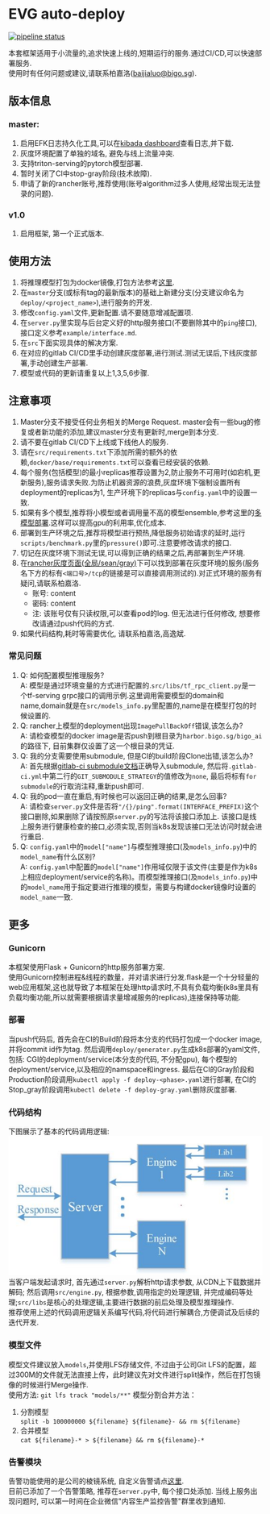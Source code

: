 # EVG auto-deploy
[![pipeline status](https://git.sysop.bigo.sg/intelligent-content-serving/evg-ml-auto-deploy/badges/master/pipeline.svg)](https://git.sysop.bigo.sg/intelligent-content-serving/evg-ml-auto-deploy/commits/master)

本套框架适用于小流量的,追求快速上线的,短期运行的服务.通过CI/CD,可以快速部署服务.  
使用时有任何问题或建议,请联系柏嘉洛(baijialuo@bigo.sg).

## 版本信息
### master:
1. 启用EFK日志持久化工具,可以在[kibada dashboard](http://164.90.89.157:32279/app/kibana#/discover?_g=())查看日志,并下载.
2. 灰度环境配置了单独的域名, 避免与线上流量冲突.
3. 支持triton-serving的pytorch模型部署.
4. 暂时关闭了CI中stop-gray阶段(技术故障).
5. 申请了新的rancher账号,推荐使用(账号algorithm过多人使用,经常出现无法登录的问题).
### v1.0
1. 启用框架, 第一个正式版本.

## 使用方法
1. 将推理模型打包为docker镜像,打包方法参考[这里](https://git.sysop.bigo.sg/gaoyibin/evg-ml-serving-models/tree/master/examples).
2. 在`master`分支(或标有tag的最新版本)的基础上新建分支(分支建议命名为`deploy/<project_name>`),进行服务的开发.
3. 修改`config.yaml`文件,更新配置.请不要随意增减配置项.
4. 在`server.py`里实现与后台定义好的http服务接口(不要删除其中的`ping`接口), 接口定义参考`example/interface.md`.
5. 在`src`下面实现具体的解决方案.
6. 在对应的gitlab CI/CD里手动创建灰度部署,进行测试.测试无误后,下线灰度部署,手动创建生产部署.
7. 模型或代码的更新请重复以上1,3,5,6步骤.

## 注意事项
1. Master分支不接受任何业务相关的Merge Request. master会有一些bug的修复或者新功能的添加,建议master分支有更新时,merge到本分支.
2. 请不要在gitlab CI/CD下上线或下线他人的服务.
3. 请在`src/requirements.txt`下添加所需的额外的依赖,`docker/base/requirements.txt`可以查看已经安装的依赖.
4. 每个服务(包括模型)的最小replicas推荐设置为2,防止服务不可用时(如宕机,更新服务),服务请求失败.为防止机器资源的浪费,灰度环境下强制设置所有deployment的replicas为1, 生产环境下的replicas与`config.yaml`中的设置一致.
5. 如果有多个模型,推荐将小模型或者调用量不高的模型ensemble,参考这里的[多模型部署](https://git.sysop.bigo.sg/gaoyibin/evg-ml-serving-models/tree/master/examples).这样可以提高gpu的利用率,优化成本.
6. 部署到生产环境之后,推荐将模型进行预热,降低服务初始请求的延时,运行`scripts/benchmark.py`里的`pressure()`即可.注意要修改请求的接口.
7. 切记在灰度环境下测试无误,可以得到正确的结果之后,再部署到生产环境.
8. 在[rancher灰度页面(全局/sean/gray)](https://admin.bigoml.cc/p/c-r89km:p-ltprd/workloads)下可以找到部署在灰度环境的服务(服务名下方的标有`<端口号>/tcp`的链接是可以直接调用测试的).对正式环境的服务有疑问,请联系柏嘉洛.
   - 账号: content
   - 密码: content
   - 注: 该账号仅有只读权限,可以查看pod的log. 但无法进行任何修改, 想要修改请通过push代码的方式.
9. 如果代码结构,耗时等需要优化, 请联系柏嘉洛,高逸斌.

### 常见问题
1. Q: 如何配置模型推理服务?  
   A: 模型是通过环境变量的方式进行配置的.`src/libs/tf_rpc_client.py`是一个tf-serving grpc接口的调用示例.这里调用需要模型的domain和name,domain就是在`src/models_info.py`里配置的,name是在模型打包的时候设置的.
2. Q: rancher上模型的deployment出现`ImagePullBackOff`错误,该怎么办?  
   A: 请检查模型的docker image是否push到根目录为`harbor.bigo.sg/bigo_ai`的路径下, 目前集群仅设置了这一个根目录的凭证.
3. Q: 我的分支需要使用submodule, 但是CI的build阶段Clone出错,该怎么办?  
   A: 首先根据[gitlab-ci submodule文档](https://docs.gitlab.com/ee/ci/git_submodules.html)正确导入submodule, 然后将`.gitlab-ci.yml`中第二行的`GIT_SUBMODULE_STRATEGY`的值修改为`none`, 最后将标有`for submodule`的行取消注释,重新push即可.
4. Q: 我的pod一直在重启,有时候也可以返回正确的结果,是怎么回事?  
   A: 请检查`server.py`文件是否将`"/{}/ping".format(INTERFACE_PREFIX)`这个接口删除,如果删除了请按照原`server.py`的写法将该接口添加上. 该接口是线上服务进行健康检查的接口,必须实现,否则当k8s发现该接口无法访问时就会进行重启.
5. Q: `config.yaml`中的`model["name"]`与模型推理接口(及`models_info.py`)中的`model_name`有什么区别?  
   A: `config.yaml`中配置的`model["name"]`作用域仅限于该文件(主要是作为k8s上相应deployment/service的名称)。而模型推理接口(及`models_info.py`)中的`model_name`用于指定要进行推理的模型，需要与构建docker镜像时设置的`model_name`一致.

## 更多
### Gunicorn
本框架使用Flask + Gunicorn的http服务部署方案.  
使用Gunicorn控制进程&线程的数量，并对请求进行分发.flask是一个十分轻量的web应用框架,这也就导致了本框架在处理http请求时,不具有负载均衡(k8s里具有负载均衡功能,所以就需要根据请求量增减服务的replicas),连接保持等功能.

### 部署
当push代码后, 首先会在CI的Build阶段将本分支的代码打包成一个docker image, 并将commit id作为tag. 然后调用`deploy/generater.py`生成k8s部署的yaml文件, 包括: CGI的deployment/service(本分支的代码, 不分配gpu), 每个模型的deployment/service,以及相应的namspace和ingress. 最后在CI的Gray阶段和Production阶段调用`kubectl apply -f deploy-<phase>.yaml`进行部署, 在CI的Stop_gray阶段调用`kubectl delete -f deploy-gray.yaml`删除灰度部署.

### 代码结构
下图展示了基本的代码调用逻辑:  
![data_flow](example/assets/data_flow.jpg)  
当客户端发起请求时, 首先通过`server.py`解析http请求参数, 从CDN上下载数据并解码; 然后调用`src/engine.py`, 根据参数,调用指定的处理逻辑, 并完成编码等处理;`src/libs`是核心的处理逻辑,主要进行数据的前后处理及模型推理操作.  
推荐使用上述的代码调用逻辑关系编写代码,将代码进行解耦合,方便调试及后续的迭代开发.

### 模型文件
模型文件建议放入`models`,并使用LFS存储文件, 不过由于公司Git LFS的配置，超过300M的文件就无法直接上传，此时建议先对文件进行split操作，然后在打包镜像的时候进行Merge操作.  
使用方法: `git lfs track "models/**"`
模型分割合并方法：
1. 分割模型  
    `split -b 100000000 ${filename} ${filename}- && rm ${filename}`
2. 合并模型  
    `cat ${filename}-* > ${filename} && rm ${filename}-*`

### 告警模块
告警功能使用的是公司的棱镜系统, 自定义告警请点[这里](http://mon.sysop.bigo.sg/metrics_admin.html).  
目前已添加了一个告警策略, 推荐在`server.py`中, 每个接口处添加. 当线上服务出现问题时, 可以第一时间在企业微信"内容生产监控告警"群里收到通知.

